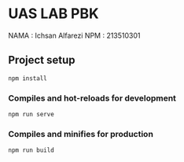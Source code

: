 # UAS LAB PBK
NAMA : Ichsan Alfarezi
NPM : 213510301

## Project setup
```
npm install
```

### Compiles and hot-reloads for development
```
npm run serve
```

### Compiles and minifies for production
```
npm run build
```
